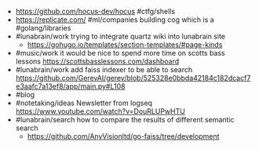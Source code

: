 - https://github.com/hocus-dev/hocus #ctfg/shells
- https://replicate.com/ #ml/companies building cog which is a #golang/libraries
- #lunabrain/work trying to integrate quartz wiki into lunabrain site
	- https://gohugo.io/templates/section-templates/#page-kinds
- #music/work it would be nice to spend more time on scotts bass lessons https://scottsbasslessons.com/dashboard
- #lunabrain/work add faiss indexer to be able to search https://github.com/GerevAI/gerev/blob/525328e0bbda42184c182dcacf7e3aafc7a13ef8/app/main.py#L108
- #blog
- #notetaking/ideas Newsletter from logseq https://www.youtube.com/watch?v=DouRLUPwHTU
- #lunabrain/search how to compare the results of different semantic search
	- https://github.com/AnyVisionltd/go-faiss/tree/development